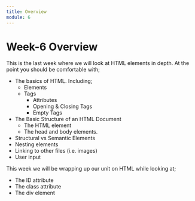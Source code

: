 ```yaml
---
title: Overview
module: 6
---
```


# Week-6 Overview

This is the last week where we will look at HTML elements in depth. At the point you should be comfortable with;

- The basics of HTML. Including;
    - Elements
    - Tags
        - Attributes
        - Opening & Closing Tags
        - Empty Tags
- The Basic Structure of an HTML Document
    - The HTML element
    - The head and body elements.
- Structural vs Semantic Elements
- Nesting elements
- Linking to other files (i.e. images)
- User input

This week we will be wrapping up our unit on HTML while looking at;

- The ID attribute
- The class attribute
- The div element
